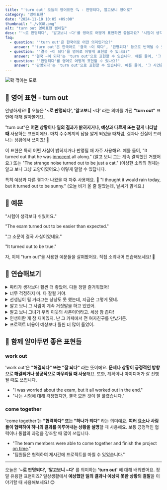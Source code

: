 ```yaml
---
title: "'turn out' 오늘의 영어표현 🔍 - 판명되다, 알고보니 영어로"
category: "영어표현"
date: "2024-11-10 10:05 +09:00"
thumbnail: "./v038.png"
alt: "turn out 영어표현 썸네일"
desc: "'~로 판명되다', '알고보니 ~다'를 영어로 어떻게 표현하면 좋을까요? '시험이 생각보다 쉬웠어요.', '그 소문이 결국 사실이었네요.' 등을 영어로 표현하는 법을 배워봅시다. 다양한 예문을 통해서 연습하고 본인의 표현으로 만들어 보세요."
faq:
  - question: "'turn out'은 한국어로 어떤 의미인가요?"
    answer: "'turn out'은 한국어로 '결국 ~이 되다', '판명되다' 등으로 번역될 수 있습니다. 어떤 일이 예상과 다르게 진행되거나 결과가 드러날 때 사용합니다."
  - question: "'결국 ~이 되다'를 영어로 어떻게 표현할 수 있나요?"
    answer: "'결국 ~이 되다'는 'turn out'으로 표현할 수 있습니다. 예를 들어, '그 프로젝트는 결국 성공적으로 끝났어'는 'The project turned out to be a success'로 말할 수 있습니다."
  - question: "'판명되다'를 영어로 어떻게 표현할 수 있나요?"
    answer: "'판명되다'는 'turn out'으로 표현할 수 있습니다. 예를 들어, '그 사건은 나중에 무죄로 판명되었어'는 'The case turned out to be innocent later'로 말할 수 있습니다."
---
```


![확 꺾이는 도로](./v038-1.jpg)

## 🌟 영어 표현 - turn out

안녕하세요! 👋 오늘은 **'~로 판명되다', '알고보니 ~다'** 라는 의미를 가진 **"turn out"** 표현에 대해 알아볼게요.

"turn out"은 **어떤 상황이나 일의 결과가 밝혀지거나, 예상과 다르게 또는 같게 나타날 때** 사용하는 표현이에요. 마치 수수께끼의 답을 알게 되었을 때처럼, 결과나 진실이 드러나는 상황에서 쓰이죠! 🎯

이 표현은 특히 어떤 사실이 밝혀지거나 판명될 때 자주 사용해요. 예를 들어, "It turned out that he was [innocent](/blog/in-english/346.innocent/) all along." (알고 보니 그는 계속 결백했던 거였어요.) 또는 "The strange noise turned out to be just a cat." (이상한 소리의 정체는 알고 보니 그냥 고양이였어요.) 이렇게 말할 수 있답니다.

특히 예상과 다른 결과가 나왔을 때 자주 사용해요. 🤔 "I thought it would rain today, but it turned out to be sunny." (오늘 비가 올 줄 알았는데, 날씨가 맑네요.)

<script async src="https://pagead2.googlesyndication.com/pagead/js/adsbygoogle.js?client=ca-pub-1465612013356152"
     crossorigin="anonymous"></script>
<!-- engple-horizontal-ad -->

<ins class="adsbygoogle"
     style="display:block"
     data-ad-client="ca-pub-1465612013356152"
     data-ad-slot="2106896038"
     data-ad-format="auto"
     data-full-width-responsive="true"></ins>

<script>
     (adsbygoogle = window.adsbygoogle || []).push({});
</script>

## 📖 예문

"시험이 생각보다 쉬웠어요."

"The exam turned out to be easier than expected."

"그 소문이 결국 사실이었네요."

"It turned out to be true."

자, 이제 "turn out"을 사용한 예문들을 살펴봤어요. 직접 소리내어 연습해보세요! 🎤

## 💬 연습해보기

<details>
<summary>파티가 생각보다 훨씬 더 좋았어. 다들 정말 즐거워했어!</summary>
<span>The party turned out better than we expected. Everyone <a href="/blog/vocab-1/002.have-a-blast/">had a blast</a>!</span>
</details>

<details>
<summary>너무 걱정하지 마. 다 잘될 거야.</summary>
<span>Don't worry too much. Everything will turn out fine.</span>
</details>

<details>
<summary>선생님이 될 거라고는 상상도 못 했는데, 지금은 그렇게 됐네.</summary>
<span>I never thought I'd become a teacher, but that's how things turned out.</span>
</details>

<details>
<summary>알고 보니 그 사람이 계속 거짓말을 하고 있었어.</summary>
<span>It turns out he was lying the whole time.</span>
</details>

<details>
<summary>알고 보니 그녀가 우리 이웃의 사촌이더라고. 세상 참 좁다!</summary>
<span>She turned out to be my neighbor's cousin. What a small world!</span>
</details>

<details>
<summary>인생이란 게 참 재미있지. 난 그 카페에서 전 여자친구를 만났거든.</summary>
<span>Funny how things turn out sometimes. I met my ex at that coffee shop.</span>
</details>

<details>
<summary>프로젝트 비용이 예상보다 훨씬 더 많이 들었어.</summary>
<span>The project turned out to be much more <a href="/blog/in-english/317.expensive/">expensive</a> than we planned.</span>
</details>

## 🤝 함께 알아두면 좋은 표현들

### work out

'work out'은 **"해결되다" 또는 "잘 되다"** 라는 뜻이에요. **문제나 상황이 긍정적인 방향으로 해결되거나 성공적으로 마무리될 때 사용**해요. 또한, 계획이나 아이디어가 잘 진행될 때도 쓰입니다.

- "I was worried about the exam, but it all worked out in the end."
- "나는 시험에 대해 걱정했지만, 결국 모든 것이 잘 풀렸습니다."

### come together

'come together'는 **"협력하다" 또는 "하나가 되다"** 라는 의미예요. **여러 요소나 사람들이 협력하여 하나의 결과를 이루어내는 상황을 설명**할 때 사용해요. 보통 긍정적인 협력이나 통합의 과정을 강조할 때 많이 쓰입니다.

- "The team members were able to come together and finish the project [on time](/blog/vocab-1/043.on-time/)."
- "팀원들은 협력하여 제시간에 프로젝트를 마칠 수 있었습니다."

---

오늘은 **'~로 판명되다', '알고보니 ~다'** 를 의미하는 **'turn out'** 에 대해 배워봤어요. 정말 유용한 표현이죠? 일상생활에서 **예상했던 일의 결과나 예상치 못한 상황의 결말**을 이야기할 때 사용해보세요! 😊
